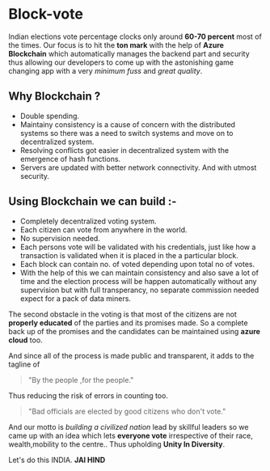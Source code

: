 # Block-vote
Indian elections vote percentage clocks only around **60-70 percent** most of the times. Our focus is to hit the **ton mark** with the help of **Azure Blockchain** which automatically manages the backend part and security thus allowing our developers to come up with the astonishing game changing app with a very *minimum fuss* and *great quality*.

## Why Blockchain ?

-  Double spending. 
-  Maintainy consistency is a cause of concern with the distributed systems so there was a need to switch systems and move on to decentralized system.
- Resolving conflicts got easier in decentralized system with the emergence of hash functions.
- Servers are updated with better network connectivity. And with utmost security.

## Using Blockchain we can build :-

- Completely decentralized voting system.
- Each citizen can vote from anywhere in the world.
- No supervision needed.
- Each persons vote will be validated with his credentials, just like how a transaction is validated when it is placed in the a particular block.
- Each block can contain no. of voted depending upon total no of votes.
- With the help of this we can maintain consistency and also save a lot of time and the election process will be happen automatically without any supervision but with full transperancy, no separate commission needed expect for a pack of data miners.

The second obstacle in the voting is that most of the citizens are not **properly educated** of the parties and its promises made. So a complete back up of the promises and the candidates can be maintained using **azure cloud** too.

And since all of the process is made public and transparent, it adds to the tagline of 

> "By the people ,for the people." 

Thus reducing the risk of errors in counting too.

>"Bad officials are elected by good citizens who don't vote."

And our motto is *building a civilized nation* lead by skillful leaders so we came up with an idea which lets **everyone vote** irrespective of their race, wealth,mobility to the centre.. Thus upholding **Unity In Diversity**. 

Let's do this INDIA. **JAI HIND**
